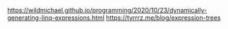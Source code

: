 https://wildmichael.github.io/programming/2020/10/23/dynamically-generating-linq-expressions.html
https://tyrrrz.me/blog/expression-trees
